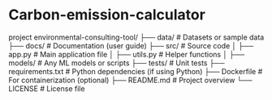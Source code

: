 # Carbon-emission-calculator
project
environmental-consulting-tool/
├── data/                 # Datasets or sample data
├── docs/                 # Documentation (user guide)
├── src/                  # Source code
│   ├── app.py            # Main application file
│   ├── utils.py          # Helper functions
│   ├── models/           # Any ML models or scripts
├── tests/                # Unit tests
├── requirements.txt      # Python dependencies (if using Python)
├── Dockerfile            # For containerization (optional)
├── README.md             # Project overview
└── LICENSE               # License file
